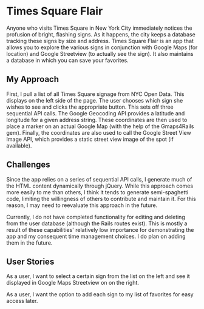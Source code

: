 Times Square Flair
==================

Anyone who visits Times Square in New York City immediately notices the profusion of bright, flashing signs. As it happens, the city keeps a database tracking these signs by size and address. Times Square Flair is an app that allows you to explore the various signs in conjunction with Google Maps (for location) and Google Streetview (to actually see the sign). It also maintains a database in which you can save your favorites.

My Approach
-----------

First, I pull a list of all Times Square signage from NYC Open Data. This displays on the left side of the page. The user chooses which sign she wishes to see and clicks the appropriate button. This sets off three sequential API calls. The Google Geocoding API provides a latitude and longitude for a given address string. These coordinates are then used to place a marker on an actual Google Map (with the help of the Gmaps4Rails gem). Finally, the coordinates are also used to call the Google Street View Image API, which provides a static street view image of the spot (if available).  

Challenges
---------- 

Since the app relies on a series of sequential API calls, I generate much of the HTML content dynamically through jQuery. While this approach comes more easily to me than others, I think it tends to generate semi-spaghetti code, limiting the willingness of others to contribute and maintain it. For this reason, I may need to reevaluate this approach in the future.  

Currently, I do not have completed functionality for editing and deleting from the user database (although the Rails routes exist). This is mostly a result of these capabilities' relatively low importance for demonstrating the app and my consequent time management choices. I do plan on adding them in the future.  


User Stories
------------

As a user, I want to select a certain sign from the list on the left and see it displayed in Google Maps Streetview on on the right.  

As a user, I want the option to add each sign to my list of favorites for easy access later.  
